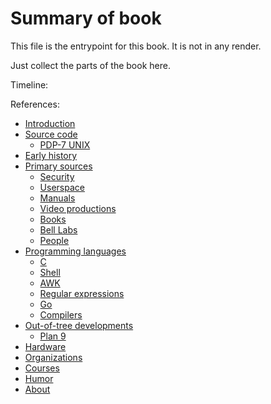 # Summary of book

This file is the entrypoint for this book. It is not in any render.

Just collect the parts of the book here.

<!--
To see how SUMMARY.md works, check how the mdbook guide is set up:
https://github.com/rust-lang/mdBook/blame/master/guide/src/SUMMARY.md
-->

Timeline:


References:

- [Introduction](./intro.md)
- [Source code](./code/README.md)
     - [PDP-7 UNIX](./code/pdp7.md)
- [Early history](./early_history.md)
- [Primary sources](./prim/README.md)
     - [Security](./prim/security.md)
     - [Userspace](./prim/userspace.md)
     - [Manuals](./prim/man.md)
     - [Video productions](./prim/video.md)
     - [Books](./prim/books.md)
     - [Bell Labs](./prim/bell.md)
     - [People](./prim/people.md)
- [Programming languages](./lang/README.md)
     - [C](./lang/C.md)
     - [Shell](./lang/shell.md)
     - [AWK](./lang/awk.md)
     - [Regular expressions](./lang/regex.md)
     - [Go](./lang/go.md)
     - [Compilers](./lang/compiler.md)
- [Out-of-tree developments](./out_of_tree.md)
     - [Plan 9](./9.md)
- [Hardware](./hardware.md)
- [Organizations](./orgs.md)
- [Courses](./courses.md)
- [Humor](./humor.md)
- [About](./about.md)
